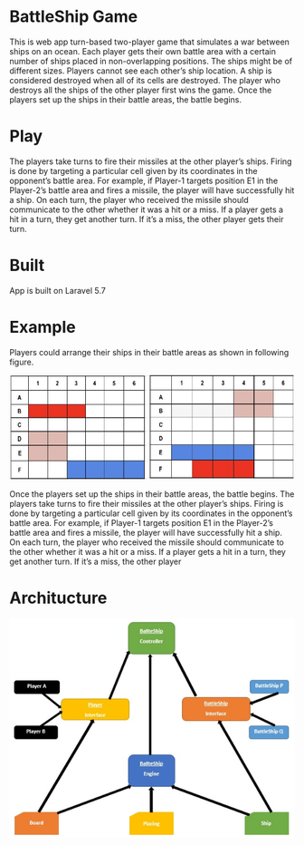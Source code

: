 # BattleShip Game

This is web app turn-based two-player game that simulates a war between ships on an ocean. Each player gets their own battle area with a certain number of ships placed in non-overlapping positions. The ships might be of different sizes. Players cannot see each other’s ship location. A ship is considered destroyed when all of its cells are destroyed. The player who destroys all the ships of the other player first wins the game. Once the players set up the ships in their battle areas, the battle begins.


# Play

The players take turns to fire their missiles at the other player’s ships. Firing is done by targeting a particular cell given by its coordinates in the opponent’s battle area. For example, if Player-1 targets position E1 in the Player-2’s battle area and fires a missile, the player will have successfully hit a ship. On each turn, the player who received the missile should communicate to the other whether it was a hit or a miss. If a player gets a hit in a turn, they get another turn. If it’s a miss, the other player gets their turn.



# Built
App is built on Laravel 5.7




# Example 

Players could arrange their ships in their battle areas as shown in following figure.

![board_n_ships.jpg](img/board_n_ships.jpg)

Once the players set up the ships in their battle areas, the battle begins.
The players take turns to fire their missiles at the other player’s ships. Firing is done by targeting a particular cell given by its coordinates in the opponent’s battle area. For example, if Player-1 targets position E1 in the Player-2’s battle area and fires a missile, the player will have successfully hit a ship. On each turn, the player who received the missile should communicate to the other whether it was a hit or a miss. If a player gets a hit in a turn, they get another turn. If it’s a miss, the other player





# Architucture

![architecture.jpg](img/architecture.jpg)
